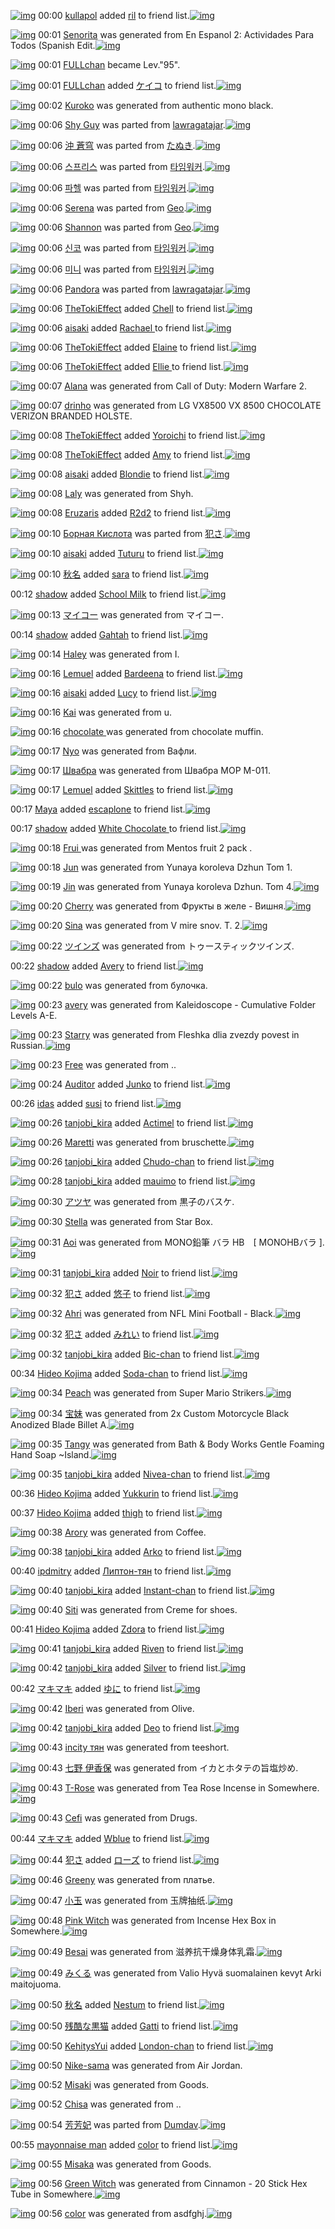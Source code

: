 [![img](http://www.deviantsart.com/u4sf3i.jpeg)](http://www.barcodekanojo.com/user/292540/kullapol) 00:00 [kullapol](http://www.barcodekanojo.com/user/292540/kullapol) added [ril](http://www.barcodekanojo.com/kanojo/2823970/ril) to friend list.[![img](http://www.deviantsart.com/3h4fdqd.png)](http://www.barcodekanojo.com/kanojo/2823970/ril) 

[![img](http://www.deviantsart.com/3bgnv2q.png)](http://www.barcodekanojo.com/kanojo/2928912/Senorita) 00:01 [Senorita](http://www.barcodekanojo.com/kanojo/2928912/Senorita) was generated from En Espanol 2: Actividades Para Todos (Spanish Edit.[![img](http://www.deviantsart.com/hr5nhu.jpeg)](http://www.barcodekanojo.com/product_images/barcode/5574779/1399993234/En%20Espanol%202%3A%20Actividades%20Para%20Todos%20%28Spanish%20Edit.jpg) 

[![img](http://www.deviantsart.com/14464ve.jpeg)](http://www.barcodekanojo.com/user/209859/FULLchan) 00:01 [FULLchan](http://www.barcodekanojo.com/user/209859/FULLchan) became Lev."95".

[![img](http://www.deviantsart.com/14464ve.jpeg)](http://www.barcodekanojo.com/user/209859/FULLchan) 00:01 [FULLchan](http://www.barcodekanojo.com/user/209859/FULLchan) added [ケイコ](http://www.barcodekanojo.com/kanojo/386422/%E3%82%B1%E3%82%A4%E3%82%B3) to friend list.[![img](http://www.deviantsart.com/17mquq2.png)](http://www.barcodekanojo.com/kanojo/386422/%E3%82%B1%E3%82%A4%E3%82%B3) 

[![img](http://www.deviantsart.com/3s898ms.png)](http://www.barcodekanojo.com/kanojo/2928913/Kuroko) 00:02 [Kuroko](http://www.barcodekanojo.com/kanojo/2928913/Kuroko) was generated from authentic mono black.

[![img](http://www.deviantsart.com/3ob2juj.png)](http://www.barcodekanojo.com/kanojo/2553236/Shy%20Guy) 00:06 [Shy Guy](http://www.barcodekanojo.com/kanojo/2553236/Shy%20Guy) was parted from [lawragatajar](http://www.barcodekanojo.com/kanojo/2553236/Shy%20Guy).[![img](http://www.deviantsart.com/37lcil4.jpeg)](http://www.barcodekanojo.com/user/270408/lawragatajar) 

[![img](http://www.deviantsart.com/1sb62b6.png)](http://www.barcodekanojo.com/kanojo/2878812/%E6%B2%96%20%E8%92%BC%E7%A9%B9) 00:06 [沖 蒼穹](http://www.barcodekanojo.com/kanojo/2878812/%E6%B2%96%20%E8%92%BC%E7%A9%B9) was parted from [たぬき](http://www.barcodekanojo.com/kanojo/2878812/%E6%B2%96%20%E8%92%BC%E7%A9%B9).[![img](http://www.deviantsart.com/23q3t7f.png)](http://www.barcodekanojo.com/user/1034/%E3%81%9F%E3%81%AC%E3%81%8D) 

[![img](http://www.deviantsart.com/3o2ntiu.png)](http://www.barcodekanojo.com/kanojo/2875655/%EC%8A%A4%ED%94%84%EB%A6%AC%EC%8A%A4) 00:06 [스프리스](http://www.barcodekanojo.com/kanojo/2875655/%EC%8A%A4%ED%94%84%EB%A6%AC%EC%8A%A4) was parted from [타임워커](http://www.barcodekanojo.com/kanojo/2875655/%EC%8A%A4%ED%94%84%EB%A6%AC%EC%8A%A4).[![img](http://www.deviantsart.com/g8sn8.jpeg)](http://www.barcodekanojo.com/user/982/%ED%83%80%EC%9E%84%EC%9B%8C%EC%BB%A4) 

[![img](http://www.deviantsart.com/3foe2cs.png)](http://www.barcodekanojo.com/kanojo/2874078/%ED%8C%8C%ED%97%AC) 00:06 [파헬](http://www.barcodekanojo.com/kanojo/2874078/%ED%8C%8C%ED%97%AC) was parted from [타임워커](http://www.barcodekanojo.com/kanojo/2874078/%ED%8C%8C%ED%97%AC).[![img](http://www.deviantsart.com/g8sn8.jpeg)](http://www.barcodekanojo.com/user/982/%ED%83%80%EC%9E%84%EC%9B%8C%EC%BB%A4) 

[![img](http://www.deviantsart.com/2otlo8l.png)](http://www.barcodekanojo.com/kanojo/2891730/Serena) 00:06 [Serena](http://www.barcodekanojo.com/kanojo/2891730/Serena) was parted from [Geo](http://www.barcodekanojo.com/kanojo/2891730/Serena).[![img](http://www.deviantsart.com/217dc2i.jpeg)](http://www.barcodekanojo.com/user/265755/Geo) 

[![img](http://www.deviantsart.com/3ubknbe.png)](http://www.barcodekanojo.com/kanojo/2891735/Shannon) 00:06 [Shannon](http://www.barcodekanojo.com/kanojo/2891735/Shannon) was parted from [Geo](http://www.barcodekanojo.com/kanojo/2891735/Shannon).[![img](http://www.deviantsart.com/217dc2i.jpeg)](http://www.barcodekanojo.com/user/265755/Geo) 

[![img](http://www.deviantsart.com/28qa0sr.png)](http://www.barcodekanojo.com/kanojo/2875651/%EC%8B%A0%EC%BD%94) 00:06 [신코](http://www.barcodekanojo.com/kanojo/2875651/%EC%8B%A0%EC%BD%94) was parted from [타임워커](http://www.barcodekanojo.com/kanojo/2875651/%EC%8B%A0%EC%BD%94).[![img](http://www.deviantsart.com/g8sn8.jpeg)](http://www.barcodekanojo.com/user/982/%ED%83%80%EC%9E%84%EC%9B%8C%EC%BB%A4) 

[![img](http://www.deviantsart.com/39mgijn.png)](http://www.barcodekanojo.com/kanojo/2875653/%EB%AF%B8%EB%8B%88) 00:06 [미니](http://www.barcodekanojo.com/kanojo/2875653/%EB%AF%B8%EB%8B%88) was parted from [타임워커](http://www.barcodekanojo.com/kanojo/2875653/%EB%AF%B8%EB%8B%88).[![img](http://www.deviantsart.com/g8sn8.jpeg)](http://www.barcodekanojo.com/user/982/%ED%83%80%EC%9E%84%EC%9B%8C%EC%BB%A4) 

[![img](http://www.deviantsart.com/87bh1f.png)](http://www.barcodekanojo.com/kanojo/2027548/Pandora) 00:06 [Pandora](http://www.barcodekanojo.com/kanojo/2027548/Pandora) was parted from [lawragatajar](http://www.barcodekanojo.com/kanojo/2027548/Pandora).[![img](http://www.deviantsart.com/37lcil4.jpeg)](http://www.barcodekanojo.com/user/270408/lawragatajar) 

[![img](http://www.deviantsart.com/nibhrv.jpeg)](http://www.barcodekanojo.com/user/454391/TheTokiEffect) 00:06 [TheTokiEffect](http://www.barcodekanojo.com/user/454391/TheTokiEffect) added [Chell](http://www.barcodekanojo.com/kanojo/1502069/Chell) to friend list.[![img](http://www.deviantsart.com/d0smq.png)](http://www.barcodekanojo.com/kanojo/1502069/Chell) 

[![img](http://www.deviantsart.com/1k3c6f6.jpeg)](http://www.barcodekanojo.com/user/400641/aisaki) 00:06 [aisaki](http://www.barcodekanojo.com/user/400641/aisaki) added [Rachael ](http://www.barcodekanojo.com/kanojo/2631389/Rachael%20) to friend list.[![img](http://www.deviantsart.com/2i8v8te.png)](http://www.barcodekanojo.com/kanojo/2631389/Rachael%20) 

[![img](http://www.deviantsart.com/nibhrv.jpeg)](http://www.barcodekanojo.com/user/454391/TheTokiEffect) 00:06 [TheTokiEffect](http://www.barcodekanojo.com/user/454391/TheTokiEffect) added [Elaine](http://www.barcodekanojo.com/kanojo/2138481/Elaine) to friend list.[![img](http://www.deviantsart.com/hqjc9a.png)](http://www.barcodekanojo.com/kanojo/2138481/Elaine) 

[![img](http://www.deviantsart.com/nibhrv.jpeg)](http://www.barcodekanojo.com/user/454391/TheTokiEffect) 00:06 [TheTokiEffect](http://www.barcodekanojo.com/user/454391/TheTokiEffect) added [Ellie ](http://www.barcodekanojo.com/kanojo/2626851/Ellie%20) to friend list.[![img](http://www.deviantsart.com/2egf5o5.png)](http://www.barcodekanojo.com/kanojo/2626851/Ellie%20) 

[![img](http://www.deviantsart.com/3t44sjf.png)](http://www.barcodekanojo.com/kanojo/2928914/Alana) 00:07 [Alana](http://www.barcodekanojo.com/kanojo/2928914/Alana) was generated from Call of Duty: Modern Warfare 2.

[![img](http://www.deviantsart.com/1i069jd.png)](http://www.barcodekanojo.com/kanojo/2928915/drinho) 00:07 [drinho](http://www.barcodekanojo.com/kanojo/2928915/drinho) was generated from LG VX8500 VX 8500 CHOCOLATE VERIZON BRANDED HOLSTE.

[![img](http://www.deviantsart.com/nibhrv.jpeg)](http://www.barcodekanojo.com/user/454391/TheTokiEffect) 00:08 [TheTokiEffect](http://www.barcodekanojo.com/user/454391/TheTokiEffect) added [Yoroichi](http://www.barcodekanojo.com/kanojo/1403071/Yoroichi) to friend list.[![img](http://www.deviantsart.com/3s2p5p0.png)](http://www.barcodekanojo.com/kanojo/1403071/Yoroichi) 

[![img](http://www.deviantsart.com/nibhrv.jpeg)](http://www.barcodekanojo.com/user/454391/TheTokiEffect) 00:08 [TheTokiEffect](http://www.barcodekanojo.com/user/454391/TheTokiEffect) added [Amy](http://www.barcodekanojo.com/kanojo/2431103/Amy) to friend list.[![img](http://www.deviantsart.com/2gvj9mu.png)](http://www.barcodekanojo.com/kanojo/2431103/Amy) 

[![img](http://www.deviantsart.com/1k3c6f6.jpeg)](http://www.barcodekanojo.com/user/400641/aisaki) 00:08 [aisaki](http://www.barcodekanojo.com/user/400641/aisaki) added [Blondie](http://www.barcodekanojo.com/kanojo/2878495/Blondie) to friend list.[![img](http://www.deviantsart.com/1lggb57.png)](http://www.barcodekanojo.com/kanojo/2878495/Blondie) 

[![img](http://www.deviantsart.com/25rh552.png)](http://www.barcodekanojo.com/kanojo/2928916/Laly) 00:08 [Laly](http://www.barcodekanojo.com/kanojo/2928916/Laly) was generated from Shyh.

[![img](http://www.deviantsart.com/37tthj2.jpeg)](http://www.barcodekanojo.com/user/455529/Eruzaris) 00:08 [Eruzaris](http://www.barcodekanojo.com/user/455529/Eruzaris) added [R2d2](http://www.barcodekanojo.com/kanojo/978584/R2d2) to friend list.[![img](http://www.deviantsart.com/1pac5uc.png)](http://www.barcodekanojo.com/kanojo/978584/R2d2) 

[![img](http://www.deviantsart.com/3qpiato.png)](http://www.barcodekanojo.com/kanojo/2489807/%D0%91%D0%BE%D1%80%D0%BD%D0%B0%D1%8F%20%D0%9A%D0%B8%D1%81%D0%BB%D0%BE%D1%82%D0%B0) 00:10 [Борная Кислота](http://www.barcodekanojo.com/kanojo/2489807/%D0%91%D0%BE%D1%80%D0%BD%D0%B0%D1%8F%20%D0%9A%D0%B8%D1%81%D0%BB%D0%BE%D1%82%D0%B0) was parted from [犯さ](http://www.barcodekanojo.com/kanojo/2489807/%D0%91%D0%BE%D1%80%D0%BD%D0%B0%D1%8F%20%D0%9A%D0%B8%D1%81%D0%BB%D0%BE%D1%82%D0%B0).[![img](http://www.deviantsart.com/a6t8lm.jpeg)](http://www.barcodekanojo.com/user/445543/%E7%8A%AF%E3%81%95) 

[![img](http://www.deviantsart.com/1k3c6f6.jpeg)](http://www.barcodekanojo.com/user/400641/aisaki) 00:10 [aisaki](http://www.barcodekanojo.com/user/400641/aisaki) added [Tuturu](http://www.barcodekanojo.com/kanojo/2756766/Tuturu) to friend list.[![img](http://www.deviantsart.com/bs1da3.png)](http://www.barcodekanojo.com/kanojo/2756766/Tuturu) 

[![img](http://www.deviantsart.com/3pvtib8.jpeg)](http://www.barcodekanojo.com/user/455527/%E7%A7%8B%E5%90%8D) 00:10 [秋名](http://www.barcodekanojo.com/user/455527/%E7%A7%8B%E5%90%8D) added [sara](http://www.barcodekanojo.com/kanojo/2617620/sara) to friend list.[![img](http://www.deviantsart.com/30ln3ip.png)](http://www.barcodekanojo.com/kanojo/2617620/sara) 

00:12 [shadow](http://www.barcodekanojo.com/user/455133/shadow) added [School Milk](http://www.barcodekanojo.com/kanojo/2002451/School%20Milk) to friend list.[![img](http://www.deviantsart.com/2n6lo82.png)](http://www.barcodekanojo.com/kanojo/2002451/School%20Milk) 

[![img](http://www.deviantsart.com/3pjvbr5.png)](http://www.barcodekanojo.com/kanojo/2928917/%E3%83%9E%E3%82%A4%E3%82%B3%E3%83%BC) 00:13 [マイコー](http://www.barcodekanojo.com/kanojo/2928917/%E3%83%9E%E3%82%A4%E3%82%B3%E3%83%BC) was generated from マイコー.

00:14 [shadow](http://www.barcodekanojo.com/user/455133/shadow) added [Gahtah](http://www.barcodekanojo.com/kanojo/2699767/Gahtah) to friend list.[![img](http://www.deviantsart.com/2ea65mu.png)](http://www.barcodekanojo.com/kanojo/2699767/Gahtah) 

[![img](http://www.deviantsart.com/4sq50o.png)](http://www.barcodekanojo.com/kanojo/2928918/Haley) 00:14 [Haley](http://www.barcodekanojo.com/kanojo/2928918/Haley) was generated from I.

[![img](http://www.deviantsart.com/bvosmr.jpeg)](http://www.barcodekanojo.com/user/399321/Lemuel) 00:16 [Lemuel](http://www.barcodekanojo.com/user/399321/Lemuel) added [Bardeena](http://www.barcodekanojo.com/kanojo/2492987/Bardeena) to friend list.[![img](http://www.deviantsart.com/3fhcevj.png)](http://www.barcodekanojo.com/kanojo/2492987/Bardeena) 

[![img](http://www.deviantsart.com/1k3c6f6.jpeg)](http://www.barcodekanojo.com/user/400641/aisaki) 00:16 [aisaki](http://www.barcodekanojo.com/user/400641/aisaki) added [Lucy](http://www.barcodekanojo.com/kanojo/2580749/Lucy) to friend list.[![img](http://www.deviantsart.com/2ejr2kh.png)](http://www.barcodekanojo.com/kanojo/2580749/Lucy) 

[![img](http://www.deviantsart.com/1d1i0r2.png)](http://www.barcodekanojo.com/kanojo/2928919/Kai) 00:16 [Kai](http://www.barcodekanojo.com/kanojo/2928919/Kai) was generated from u.

[![img](http://www.deviantsart.com/3qbt09b.png)](http://www.barcodekanojo.com/kanojo/2928920/chocolate%20) 00:16 [chocolate ](http://www.barcodekanojo.com/kanojo/2928920/chocolate%20) was generated from chocolate muffin.

[![img](http://www.deviantsart.com/i5klmg.png)](http://www.barcodekanojo.com/kanojo/2928921/Nyo) 00:17 [Nyo](http://www.barcodekanojo.com/kanojo/2928921/Nyo) was generated from Вафли.

[![img](http://www.deviantsart.com/10ivpg9.png)](http://www.barcodekanojo.com/kanojo/2928922/%D0%A8%D0%B2%D0%B0%D0%B1%D1%80%D0%B0) 00:17 [Швабра](http://www.barcodekanojo.com/kanojo/2928922/%D0%A8%D0%B2%D0%B0%D0%B1%D1%80%D0%B0) was generated from Швабра MOP M-011.

[![img](http://www.deviantsart.com/bvosmr.jpeg)](http://www.barcodekanojo.com/user/399321/Lemuel) 00:17 [Lemuel](http://www.barcodekanojo.com/user/399321/Lemuel) added [Skittles](http://www.barcodekanojo.com/kanojo/2488910/Skittles) to friend list.[![img](http://www.deviantsart.com/15sbtle.png)](http://www.barcodekanojo.com/kanojo/2488910/Skittles) 

00:17 [Maya](http://www.barcodekanojo.com/user/452424/Maya) added [escaplone](http://www.barcodekanojo.com/kanojo/2501973/escaplone) to friend list.[![img](http://www.deviantsart.com/1qu3hop.png)](http://www.barcodekanojo.com/kanojo/2501973/escaplone) 

00:17 [shadow](http://www.barcodekanojo.com/user/455133/shadow) added [White Chocolate ](http://www.barcodekanojo.com/kanojo/2466828/White%20Chocolate%20) to friend list.[![img](http://www.deviantsart.com/1tikq7c.png)](http://www.barcodekanojo.com/kanojo/2466828/White%20Chocolate%20) 

[![img](http://www.deviantsart.com/3e2ml6f.png)](http://www.barcodekanojo.com/kanojo/2928923/Frui%20) 00:18 [Frui ](http://www.barcodekanojo.com/kanojo/2928923/Frui%20) was generated from Mentos fruit 2 pack .

[![img](http://www.deviantsart.com/uclsjs.png)](http://www.barcodekanojo.com/kanojo/2928924/Jun) 00:18 [Jun](http://www.barcodekanojo.com/kanojo/2928924/Jun) was generated from Yunaya koroleva Dzhun Tom 1.

[![img](http://www.deviantsart.com/18a0aas.png)](http://www.barcodekanojo.com/kanojo/2928925/Jin) 00:19 [Jin](http://www.barcodekanojo.com/kanojo/2928925/Jin) was generated from Yunaya koroleva Dzhun. Tom 4.[![img](http://www.deviantsart.com/j538i8.jpeg)](http://www.barcodekanojo.com/product_images/barcode/5574816/1399994309/50x50xYunaya,P20koroleva,P20Dzhun.,P20Tom,P204.jpg,qw=88,ah=88.pagespeed.ic.tRaltVQtY3.jpg) 

[![img](http://www.deviantsart.com/1plhos7.png)](http://www.barcodekanojo.com/kanojo/2928926/Cherry) 00:20 [Cherry](http://www.barcodekanojo.com/kanojo/2928926/Cherry) was generated from Фрукты в желе - Вишня.[![img](http://www.deviantsart.com/2afgv22.jpeg)](http://www.barcodekanojo.com/product_images/barcode/5574817/1399994357/%D0%A4%D1%80%D1%83%D0%BA%D1%82%D1%8B%20%D0%B2%20%D0%B6%D0%B5%D0%BB%D0%B5%20-%20%D0%92%D0%B8%D1%88%D0%BD%D1%8F.jpg) 

[![img](http://www.deviantsart.com/3mainb1.png)](http://www.barcodekanojo.com/kanojo/2928927/Sina) 00:20 [Sina](http://www.barcodekanojo.com/kanojo/2928927/Sina) was generated from V mire snov. T. 2.[![img](http://www.deviantsart.com/3pee7af.jpeg)](http://www.barcodekanojo.com/product_images/barcode/5574818/1399994434/V%20mire%20snov.%20T.%202.jpg) 

[![img](http://www.deviantsart.com/2v54gt4.png)](http://www.barcodekanojo.com/kanojo/2928928/%E3%83%84%E3%82%A4%E3%83%B3%E3%82%BA) 00:22 [ツインズ](http://www.barcodekanojo.com/kanojo/2928928/%E3%83%84%E3%82%A4%E3%83%B3%E3%82%BA) was generated from トゥースティックツインズ.

00:22 [shadow](http://www.barcodekanojo.com/user/455133/shadow) added [Avery](http://www.barcodekanojo.com/kanojo/2521300/Avery) to friend list.[![img](http://www.deviantsart.com/5smu32.png)](http://www.barcodekanojo.com/kanojo/2521300/Avery) 

[![img](http://www.deviantsart.com/26a23se.png)](http://www.barcodekanojo.com/kanojo/2928929/bulo) 00:22 [bulo](http://www.barcodekanojo.com/kanojo/2928929/bulo) was generated from булочка.

[![img](http://www.deviantsart.com/1gtfqfp.png)](http://www.barcodekanojo.com/kanojo/2928930/avery) 00:23 [avery](http://www.barcodekanojo.com/kanojo/2928930/avery) was generated from Kaleidoscope - Cumulative Folder Levels A-E.

[![img](http://www.deviantsart.com/1u9k31p.png)](http://www.barcodekanojo.com/kanojo/2928931/Starry) 00:23 [Starry](http://www.barcodekanojo.com/kanojo/2928931/Starry) was generated from Fleshka dlia zvezdy povest in Russian.[![img](http://www.deviantsart.com/1ua16pu.jpeg)](http://www.barcodekanojo.com/product_images/barcode/5574823/1399994550/50x50xFleshka,P20dlia,P20zvezdy,P20povest,P20in,P20Russian.jpg,qw=88,ah=88.pagespeed.ic.mZDKXrfLfv.jpg) 

[![img](http://www.deviantsart.com/10o5u3k.png)](http://www.barcodekanojo.com/kanojo/2928932/Free) 00:23 [Free](http://www.barcodekanojo.com/kanojo/2928932/Free) was generated from ..

[![img](http://www.deviantsart.com/2er415b.jpeg)](http://www.barcodekanojo.com/user/454410/Auditor) 00:24 [Auditor](http://www.barcodekanojo.com/user/454410/Auditor) added [Junko](http://www.barcodekanojo.com/kanojo/2493157/Junko) to friend list.[![img](http://www.deviantsart.com/20qdau8.png)](http://www.barcodekanojo.com/kanojo/2493157/Junko) 

00:26 [idas](http://www.barcodekanojo.com/user/455004/idas) added [susi](http://www.barcodekanojo.com/kanojo/1730888/susi) to friend list.[![img](http://www.deviantsart.com/1l1g12f.png)](http://www.barcodekanojo.com/kanojo/1730888/susi) 

[![img](http://www.deviantsart.com/oh3i0u.jpeg)](http://www.barcodekanojo.com/user/452089/tanjobi_kira) 00:26 [tanjobi_kira](http://www.barcodekanojo.com/user/452089/tanjobi_kira) added [Actimel](http://www.barcodekanojo.com/kanojo/2606290/Actimel) to friend list.[![img](http://www.deviantsart.com/2g53oua.png)](http://www.barcodekanojo.com/kanojo/2606290/Actimel) 

[![img](http://www.deviantsart.com/21u70ca.png)](http://www.barcodekanojo.com/kanojo/2928933/Maretti) 00:26 [Maretti](http://www.barcodekanojo.com/kanojo/2928933/Maretti) was generated from bruschette.[![img](http://www.deviantsart.com/2r1e2ec.jpeg)](http://www.barcodekanojo.com/product_images/barcode/5574828/1399994798/bruschette.jpg) 

[![img](http://www.deviantsart.com/oh3i0u.jpeg)](http://www.barcodekanojo.com/user/452089/tanjobi_kira) 00:26 [tanjobi_kira](http://www.barcodekanojo.com/user/452089/tanjobi_kira) added [Chudo-chan](http://www.barcodekanojo.com/kanojo/2548538/Chudo-chan) to friend list.[![img](http://www.deviantsart.com/1l949d9.png)](http://www.barcodekanojo.com/kanojo/2548538/Chudo-chan) 

[![img](http://www.deviantsart.com/oh3i0u.jpeg)](http://www.barcodekanojo.com/user/452089/tanjobi_kira) 00:28 [tanjobi_kira](http://www.barcodekanojo.com/user/452089/tanjobi_kira) added [mauimo](http://www.barcodekanojo.com/kanojo/1838365/mauimo) to friend list.[![img](http://www.deviantsart.com/320vp05.png)](http://www.barcodekanojo.com/kanojo/1838365/mauimo) 

[![img](http://www.deviantsart.com/2dt2jpe.png)](http://www.barcodekanojo.com/kanojo/2928934/%E3%82%A2%E3%83%84%E3%83%A4) 00:30 [アツヤ](http://www.barcodekanojo.com/kanojo/2928934/%E3%82%A2%E3%83%84%E3%83%A4) was generated from 黒子のバスケ.

[![img](http://www.deviantsart.com/252m3oe.png)](http://www.barcodekanojo.com/kanojo/2928935/Stella) 00:30 [Stella](http://www.barcodekanojo.com/kanojo/2928935/Stella) was generated from Star Box.

[![img](http://www.deviantsart.com/3sbanbf.png)](http://www.barcodekanojo.com/kanojo/2928936/Aoi) 00:31 [Aoi](http://www.barcodekanojo.com/kanojo/2928936/Aoi) was generated from MONO鉛筆 バラ HB　[ MONOHBバラ ].[![img](http://www.deviantsart.com/iff6j4.jpeg)](http://www.barcodekanojo.com/product_images/barcode/5574833/1399995034/50x50xMONO,PE9,P89,P9B,PE7,PAD,P86,P20,PE3,P83,P90,PE3,P83,PA9,P20HB,PE3,P80,P80,P5B,P20MONOHB,PE3,P83,P90,PE3,P83,PA9,P20,P5D.jpg,qw=88,ah=88.pagespeed.ic.M7lcXn1jiz.jpg) 

[![img](http://www.deviantsart.com/oh3i0u.jpeg)](http://www.barcodekanojo.com/user/452089/tanjobi_kira) 00:31 [tanjobi_kira](http://www.barcodekanojo.com/user/452089/tanjobi_kira) added [Noir](http://www.barcodekanojo.com/kanojo/1696131/Noir) to friend list.[![img](http://www.deviantsart.com/11agaed.png)](http://www.barcodekanojo.com/kanojo/1696131/Noir) 

[![img](http://www.deviantsart.com/a6t8lm.jpeg)](http://www.barcodekanojo.com/user/445543/%E7%8A%AF%E3%81%95) 00:32 [犯さ](http://www.barcodekanojo.com/user/445543/%E7%8A%AF%E3%81%95) added [悠子](http://www.barcodekanojo.com/kanojo/20770/%E6%82%A0%E5%AD%90) to friend list.[![img](http://www.deviantsart.com/2e698ep.png)](http://www.barcodekanojo.com/kanojo/20770/%E6%82%A0%E5%AD%90) 

[![img](http://www.deviantsart.com/33so1ng.png)](http://www.barcodekanojo.com/kanojo/2928937/Ahri) 00:32 [Ahri](http://www.barcodekanojo.com/kanojo/2928937/Ahri) was generated from NFL Mini Football - Black.[![img](http://www.deviantsart.com/2gv0le9.jpeg)](http://www.barcodekanojo.com/product_images/barcode/5574836/1399995123/50x50xNFL,P20Mini,P20Football,P20-,P20Black.jpg,qw=88,ah=88.pagespeed.ic.OudVsIr1mg.jpg) 

[![img](http://www.deviantsart.com/a6t8lm.jpeg)](http://www.barcodekanojo.com/user/445543/%E7%8A%AF%E3%81%95) 00:32 [犯さ](http://www.barcodekanojo.com/user/445543/%E7%8A%AF%E3%81%95) added [みれい](http://www.barcodekanojo.com/kanojo/2838102/%E3%81%BF%E3%82%8C%E3%81%84) to friend list.[![img](http://www.deviantsart.com/1os41t5.png)](http://www.barcodekanojo.com/kanojo/2838102/%E3%81%BF%E3%82%8C%E3%81%84) 

[![img](http://www.deviantsart.com/oh3i0u.jpeg)](http://www.barcodekanojo.com/user/452089/tanjobi_kira) 00:32 [tanjobi_kira](http://www.barcodekanojo.com/user/452089/tanjobi_kira) added [Bic-chan](http://www.barcodekanojo.com/kanojo/2484396/Bic-chan) to friend list.[![img](http://www.deviantsart.com/1ibkc5v.png)](http://www.barcodekanojo.com/kanojo/2484396/Bic-chan) 

00:34 [Hideo Kojima](http://www.barcodekanojo.com/user/449354/Hideo%20Kojima) added [ Soda-chan](http://www.barcodekanojo.com/kanojo/2589146/%20Soda-chan) to friend list.[![img](http://www.deviantsart.com/2slm945.png)](http://www.barcodekanojo.com/kanojo/2589146/%20Soda-chan) 

[![img](http://www.deviantsart.com/373m635.png)](http://www.barcodekanojo.com/kanojo/2928938/Peach) 00:34 [Peach](http://www.barcodekanojo.com/kanojo/2928938/Peach) was generated from Super Mario Strikers.[![img](http://www.deviantsart.com/3liqhmm.jpeg)](http://www.barcodekanojo.com/product_images/barcode/5574840/1399995215/50x50xSuper,P20Mario,P20Strikers.jpg,qw=88,ah=88.pagespeed.ic.itggcw7wSJ.jpg) 

[![img](http://www.deviantsart.com/1eg5f3p.png)](http://www.barcodekanojo.com/kanojo/2928939/%E5%AE%9D%E5%A6%B9) 00:34 [宝妹](http://www.barcodekanojo.com/kanojo/2928939/%E5%AE%9D%E5%A6%B9) was generated from 2x Custom Motorcycle Black Anodized Blade Billet A.[![img](http://www.deviantsart.com/bc388p.jpeg)](http://www.barcodekanojo.com/product_images/barcode/5574841/1399995243/50x50x2x,P20Custom,P20Motorcycle,P20Black,P20Anodized,P20Blade,P20Billet,P20A.jpg,qw=88,ah=88.pagespeed.ic.KurmU5F1w3.jpg) 

[![img](http://www.deviantsart.com/2bhbukt.png)](http://www.barcodekanojo.com/kanojo/2928940/Tangy) 00:35 [Tangy](http://www.barcodekanojo.com/kanojo/2928940/Tangy) was generated from Bath &amp; Body Works Gentle Foaming Hand Soap ~Island.[![img](http://www.deviantsart.com/3g83lap.jpeg)](http://www.barcodekanojo.com/product_images/barcode/5574842/1399995288/50x50xBath,P20,P26,P20Body,P20Works,P20Gentle,P20Foaming,P20Hand,P20Soap,P20,7EIsland.jpg,qw=88,ah=88.pagespeed.ic.byU_H3B9Ej.jpg) 

[![img](http://www.deviantsart.com/oh3i0u.jpeg)](http://www.barcodekanojo.com/user/452089/tanjobi_kira) 00:35 [tanjobi_kira](http://www.barcodekanojo.com/user/452089/tanjobi_kira) added [Nivea-chan](http://www.barcodekanojo.com/kanojo/2698912/Nivea-chan) to friend list.[![img](http://www.deviantsart.com/2p51fdj.png)](http://www.barcodekanojo.com/kanojo/2698912/Nivea-chan) 

00:36 [Hideo Kojima](http://www.barcodekanojo.com/user/449354/Hideo%20Kojima) added [Yukkurin](http://www.barcodekanojo.com/kanojo/2473394/Yukkurin) to friend list.[![img](http://www.deviantsart.com/19s1qdd.png)](http://www.barcodekanojo.com/kanojo/2473394/Yukkurin) 

00:37 [Hideo Kojima](http://www.barcodekanojo.com/user/449354/Hideo%20Kojima) added [thigh](http://www.barcodekanojo.com/kanojo/2501536/thigh) to friend list.[![img](http://www.deviantsart.com/3t2al8t.png)](http://www.barcodekanojo.com/kanojo/2501536/thigh) 

[![img](http://www.deviantsart.com/25os6ib.png)](http://www.barcodekanojo.com/kanojo/2928941/Arory) 00:38 [Arory](http://www.barcodekanojo.com/kanojo/2928941/Arory) was generated from Coffee.

[![img](http://www.deviantsart.com/oh3i0u.jpeg)](http://www.barcodekanojo.com/user/452089/tanjobi_kira) 00:38 [tanjobi_kira](http://www.barcodekanojo.com/user/452089/tanjobi_kira) added [Arko](http://www.barcodekanojo.com/kanojo/1786012/Arko) to friend list.[![img](http://www.deviantsart.com/30aj7cb.png)](http://www.barcodekanojo.com/kanojo/1786012/Arko) 

00:40 [ipdmitry](http://www.barcodekanojo.com/user/455354/ipdmitry) added [Липтон-тян](http://www.barcodekanojo.com/kanojo/2541225/%D0%9B%D0%B8%D0%BF%D1%82%D0%BE%D0%BD-%D1%82%D1%8F%D0%BD) to friend list.[![img](http://www.deviantsart.com/3l9td65.png)](http://www.barcodekanojo.com/kanojo/2541225/%D0%9B%D0%B8%D0%BF%D1%82%D0%BE%D0%BD-%D1%82%D1%8F%D0%BD) 

[![img](http://www.deviantsart.com/oh3i0u.jpeg)](http://www.barcodekanojo.com/user/452089/tanjobi_kira) 00:40 [tanjobi_kira](http://www.barcodekanojo.com/user/452089/tanjobi_kira) added [Instant-chan](http://www.barcodekanojo.com/kanojo/2493616/Instant-chan) to friend list.[![img](http://www.deviantsart.com/1von8eg.png)](http://www.barcodekanojo.com/kanojo/2493616/Instant-chan) 

[![img](http://www.deviantsart.com/2cdbi5c.png)](http://www.barcodekanojo.com/kanojo/2928942/Siti) 00:40 [Siti](http://www.barcodekanojo.com/kanojo/2928942/Siti) was generated from Creme for shoes.

00:41 [Hideo Kojima](http://www.barcodekanojo.com/user/449354/Hideo%20Kojima) added [Zdora](http://www.barcodekanojo.com/kanojo/2768082/Zdora) to friend list.[![img](http://www.deviantsart.com/uma5sq.png)](http://www.barcodekanojo.com/kanojo/2768082/Zdora) 

[![img](http://www.deviantsart.com/oh3i0u.jpeg)](http://www.barcodekanojo.com/user/452089/tanjobi_kira) 00:41 [tanjobi_kira](http://www.barcodekanojo.com/user/452089/tanjobi_kira) added [Riven](http://www.barcodekanojo.com/kanojo/2506180/Riven) to friend list.[![img](http://www.deviantsart.com/3n0gb56.png)](http://www.barcodekanojo.com/kanojo/2506180/Riven) 

[![img](http://www.deviantsart.com/oh3i0u.jpeg)](http://www.barcodekanojo.com/user/452089/tanjobi_kira) 00:42 [tanjobi_kira](http://www.barcodekanojo.com/user/452089/tanjobi_kira) added [Silver](http://www.barcodekanojo.com/kanojo/2502515/Silver) to friend list.[![img](http://www.deviantsart.com/2hk2j3k.png)](http://www.barcodekanojo.com/kanojo/2502515/Silver) 

00:42 [マキマキ](http://www.barcodekanojo.com/user/455291/%E3%83%9E%E3%82%AD%E3%83%9E%E3%82%AD) added [ゆに](http://www.barcodekanojo.com/kanojo/32363/%E3%82%86%E3%81%AB) to friend list.[![img](http://www.deviantsart.com/1v1hc79.png)](http://www.barcodekanojo.com/kanojo/32363/%E3%82%86%E3%81%AB) 

[![img](http://www.deviantsart.com/6no5q6.png)](http://www.barcodekanojo.com/kanojo/2928943/Iberi) 00:42 [Iberi](http://www.barcodekanojo.com/kanojo/2928943/Iberi) was generated from Olive.

[![img](http://www.deviantsart.com/oh3i0u.jpeg)](http://www.barcodekanojo.com/user/452089/tanjobi_kira) 00:42 [tanjobi_kira](http://www.barcodekanojo.com/user/452089/tanjobi_kira) added [Deo](http://www.barcodekanojo.com/kanojo/2434452/Deo) to friend list.[![img](http://www.deviantsart.com/1nb3598.png)](http://www.barcodekanojo.com/kanojo/2434452/Deo) 

[![img](http://www.deviantsart.com/26h8cs9.png)](http://www.barcodekanojo.com/kanojo/2928944/incity%20%D1%82%D1%8F%D0%BD) 00:43 [incity тян](http://www.barcodekanojo.com/kanojo/2928944/incity%20%D1%82%D1%8F%D0%BD) was generated from teeshort.

[![img](http://www.deviantsart.com/p678kc.png)](http://www.barcodekanojo.com/kanojo/2928945/%E4%B8%83%E9%87%8E%20%E4%BC%8A%E9%A6%99%E4%BF%9D) 00:43 [七野 伊香保](http://www.barcodekanojo.com/kanojo/2928945/%E4%B8%83%E9%87%8E%20%E4%BC%8A%E9%A6%99%E4%BF%9D) was generated from イカとホタテの旨塩炒め.

[![img](http://www.deviantsart.com/23ckmho.png)](http://www.barcodekanojo.com/kanojo/2928946/T-Rose) 00:43 [T-Rose](http://www.barcodekanojo.com/kanojo/2928946/T-Rose) was generated from Tea Rose Incense in Somewhere.[![img](http://www.deviantsart.com/3i7i82f.jpeg)](http://www.barcodekanojo.com/product_images/barcode/5574859/1399995746/50x50xTea,P20Rose,P20Incense.jpg,qw=88,ah=88.pagespeed.ic.99bVkiRtyq.jpg) 

[![img](http://www.deviantsart.com/2q09apo.png)](http://www.barcodekanojo.com/kanojo/2928947/Cefi) 00:43 [Cefi](http://www.barcodekanojo.com/kanojo/2928947/Cefi) was generated from Drugs.

00:44 [マキマキ](http://www.barcodekanojo.com/user/455291/%E3%83%9E%E3%82%AD%E3%83%9E%E3%82%AD) added [Wblue](http://www.barcodekanojo.com/kanojo/979551/Wblue) to friend list.[![img](http://www.deviantsart.com/3rouug8.png)](http://www.barcodekanojo.com/kanojo/979551/Wblue) 

[![img](http://www.deviantsart.com/a6t8lm.jpeg)](http://www.barcodekanojo.com/user/445543/%E7%8A%AF%E3%81%95) 00:44 [犯さ](http://www.barcodekanojo.com/user/445543/%E7%8A%AF%E3%81%95) added [ローズ](http://www.barcodekanojo.com/kanojo/1730319/%E3%83%AD%E3%83%BC%E3%82%BA) to friend list.[![img](http://www.deviantsart.com/2q2bcro.png)](http://www.barcodekanojo.com/kanojo/1730319/%E3%83%AD%E3%83%BC%E3%82%BA) 

[![img](http://www.deviantsart.com/2i4h1lg.png)](http://www.barcodekanojo.com/kanojo/2928948/Greeny) 00:46 [Greeny](http://www.barcodekanojo.com/kanojo/2928948/Greeny) was generated from платье.

[![img](http://www.deviantsart.com/3i72i3s.png)](http://www.barcodekanojo.com/kanojo/2928949/%E5%B0%8F%E7%8E%89) 00:47 [小玉](http://www.barcodekanojo.com/kanojo/2928949/%E5%B0%8F%E7%8E%89) was generated from 玉牌抽纸.[![img](http://www.deviantsart.com/1r0mt1v.jpeg)](http://www.barcodekanojo.com/product_images/barcode/5574864/1399995967/50x50x,PE7,P8E,P89,PE7,P89,P8C,PE6,P8A,PBD,PE7,PBA,PB8.jpg,qw=88,ah=88.pagespeed.ic.DWT0ntOTKs.jpg) 

[![img](http://www.deviantsart.com/1pi8ba0.png)](http://www.barcodekanojo.com/kanojo/2928950/Pink%20Witch) 00:48 [Pink Witch](http://www.barcodekanojo.com/kanojo/2928950/Pink%20Witch) was generated from Incense Hex Box in Somewhere.[![img](http://www.deviantsart.com/177p8r.jpeg)](http://www.barcodekanojo.com/product_images/barcode/5574865/1399996068/50x50xIncense,P20Hex,P20Box.jpg,qw=88,ah=88.pagespeed.ic.o6clfB5wIM.jpg) 

[![img](http://www.deviantsart.com/tep3ri.png)](http://www.barcodekanojo.com/kanojo/2928951/Besai) 00:49 [Besai](http://www.barcodekanojo.com/kanojo/2928951/Besai) was generated from 滋养抗干燥身体乳霜.[![img](http://www.deviantsart.com/1ol2c04.jpeg)](http://www.barcodekanojo.com/product_images/barcode/5574866/1399996095/50x50x,PE6,PBB,P8B,PE5,P85,PBB,PE6,P8A,P97,PE5,PB9,PB2,PE7,P87,PA5,PE8,PBA,PAB,PE4,PBD,P93,PE4,PB9,PB3,PE9,P9C,P9C.jpg,qw=88,ah=88.pagespeed.ic.qejRhiCYV5.jpg) 

[![img](http://www.deviantsart.com/2op9821.png)](http://www.barcodekanojo.com/kanojo/2928952/%E3%81%BF%E3%81%8F%E3%82%8B) 00:49 [みくる](http://www.barcodekanojo.com/kanojo/2928952/%E3%81%BF%E3%81%8F%E3%82%8B) was generated from Valio Hyvä suomalainen kevyt Arki maitojuoma.

[![img](http://www.deviantsart.com/3pvtib8.jpeg)](http://www.barcodekanojo.com/user/455527/%E7%A7%8B%E5%90%8D) 00:50 [秋名](http://www.barcodekanojo.com/user/455527/%E7%A7%8B%E5%90%8D) added [Nestum](http://www.barcodekanojo.com/kanojo/2780500/Nestum) to friend list.[![img](http://www.deviantsart.com/2hm9vad.png)](http://www.barcodekanojo.com/kanojo/2780500/Nestum) 

[![img](http://www.deviantsart.com/1soi716.jpeg)](http://www.barcodekanojo.com/user/315707/%E6%AE%8B%E9%85%B7%E3%81%AA%E9%BB%92%E7%8C%AB) 00:50 [残酷な黒猫](http://www.barcodekanojo.com/user/315707/%E6%AE%8B%E9%85%B7%E3%81%AA%E9%BB%92%E7%8C%AB) added [Gatti](http://www.barcodekanojo.com/kanojo/2928403/Gatti) to friend list.[![img](http://www.deviantsart.com/99fm50.png)](http://www.barcodekanojo.com/kanojo/2928403/Gatti) 

[![img](http://www.deviantsart.com/2b8li5u.jpeg)](http://www.barcodekanojo.com/user/434886/KehitysYui) 00:50 [KehitysYui](http://www.barcodekanojo.com/user/434886/KehitysYui) added [London-chan](http://www.barcodekanojo.com/kanojo/2692496/London-chan) to friend list.[![img](http://www.deviantsart.com/3it6gct.png)](http://www.barcodekanojo.com/kanojo/2692496/London-chan) 

[![img](http://www.deviantsart.com/3hjtf8d.png)](http://www.barcodekanojo.com/kanojo/2928953/Nike-sama) 00:50 [Nike-sama](http://www.barcodekanojo.com/kanojo/2928953/Nike-sama) was generated from Air Jordan.

[![img](http://www.deviantsart.com/1j2p6na.png)](http://www.barcodekanojo.com/kanojo/2928954/Misaki) 00:52 [Misaki](http://www.barcodekanojo.com/kanojo/2928954/Misaki) was generated from Goods.

[![img](http://www.deviantsart.com/26949jn.png)](http://www.barcodekanojo.com/kanojo/2928955/Chisa) 00:52 [Chisa](http://www.barcodekanojo.com/kanojo/2928955/Chisa) was generated from ..

[![img](http://www.deviantsart.com/12fs344.png)](http://www.barcodekanojo.com/kanojo/904248/%E8%8A%B3%E8%8A%B3%E5%A6%83) 00:54 [芳芳妃](http://www.barcodekanojo.com/kanojo/904248/%E8%8A%B3%E8%8A%B3%E5%A6%83) was parted from [Dumdav](http://www.barcodekanojo.com/kanojo/904248/%E8%8A%B3%E8%8A%B3%E5%A6%83).[![img](http://www.deviantsart.com/316juee.jpeg)](http://www.barcodekanojo.com/user/386698/Dumdav) 

00:55 [mayonnaise man](http://www.barcodekanojo.com/user/455239/mayonnaise%20man) added [color](http://www.barcodekanojo.com/kanojo/1344806/color) to friend list.[![img](http://www.deviantsart.com/iist4q.png)](http://www.barcodekanojo.com/kanojo/1344806/color) 

[![img](http://www.deviantsart.com/3h5nqfc.png)](http://www.barcodekanojo.com/kanojo/2928956/Misaka) 00:55 [Misaka](http://www.barcodekanojo.com/kanojo/2928956/Misaka) was generated from Goods.

[![img](http://www.deviantsart.com/u14o4o.png)](http://www.barcodekanojo.com/kanojo/2928957/Green%20Witch) 00:56 [Green Witch](http://www.barcodekanojo.com/kanojo/2928957/Green%20Witch) was generated from Cinnamon - 20 Stick Hex Tube in Somewhere.[![img](http://www.deviantsart.com/28badln.jpeg)](http://www.barcodekanojo.com/product_images/barcode/5574876/1399996505/50x50xCinnamon,P20-,P2020,P20Stick,P20Hex,P20Tube.jpg,qw=88,ah=88.pagespeed.ic.MPGV4CR7Ne.jpg) 

[![img](http://www.deviantsart.com/35kagud.png)](http://www.barcodekanojo.com/kanojo/2928958/color) 00:56 [color](http://www.barcodekanojo.com/kanojo/2928958/color) was generated from asdfghj.[![img](http://www.deviantsart.com/30c419b.jpeg)](http://www.barcodekanojo.com/product_images/barcode/3999298/1339239706/50x50x,PE6,PB0,PB4,PE5,PBD,PA9.jpg,qw=88,ah=88.pagespeed.ic.PncbBCFF-9.jpg) 


